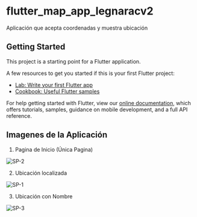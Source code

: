 # flutter_map_app_legnaracv2

Aplicación que acepta coordenadas y muestra ubicación

## Getting Started

This project is a starting point for a Flutter application.

A few resources to get you started if this is your first Flutter project:

- [Lab: Write your first Flutter app](https://flutter.dev/docs/get-started/codelab)
- [Cookbook: Useful Flutter samples](https://flutter.dev/docs/cookbook)

For help getting started with Flutter, view our
[online documentation](https://flutter.dev/docs), which offers tutorials,
samples, guidance on mobile development, and a full API reference.

## Imagenes de la Aplicación

1. Pagina de Inicio (Única Pagina)

  ![SP-2](https://user-images.githubusercontent.com/67526356/129024763-bb44a69e-fcbd-4beb-becb-854ccaa45433.png)
  
2. Ubicación localizada

  ![SP-1](https://user-images.githubusercontent.com/67526356/129024996-4aff1c5a-b30c-4b5f-94f3-4d47c64c0bfc.png)
  
3. Ubicación con Nombre

  ![SP-3](https://user-images.githubusercontent.com/67526356/129025289-d6c8fd15-3496-4a28-8527-85c451a9c8d1.jpg)



